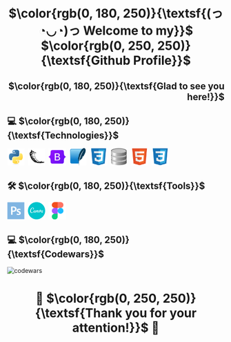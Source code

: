 [//]: # (Header)

<h1 align="center">
  $\color{rgb(0, 180, 250)}{\textsf{(っ◔◡◔)っ Welcome to my}}$
  $\color{rgb(0, 250, 250)}{\textsf{Github Profile}}$
  <br>
</h1>

<h2 align="right">
  $\color{rgb(0, 180, 250)}{\textsf{Glad to see you here!}}$
</h2>

[//]: # (Body)

[//]: # (<div align="center"><img src="https://github-readme-stats.vercel.app/api/top-langs/?username=glebcarlsefni&hide_border=true&layout=compact&theme=transparent" style="width: 60%"/></div>)

## 💻 $\color{rgb(0, 180, 250)}{\textsf{Technologies}}$

<div>
  <img src="https://github.com/devicons/devicon/blob/master/icons/python/python-original.svg" title="python" alt="python" width="40" height="40"/>&nbsp
  <img src="https://github.com/devicons/devicon/blob/master/icons/flask/flask-original.svg" title="flask" alt="flask" width="40" height="40"/>&nbsp
  <img src="https://github.com/devicons/devicon/blob/master/icons/bootstrap/bootstrap-original.svg" title="bootstrap" alt="bootstrap" width="40" height="40"/>&nbsp
  <img src="https://github.com/devicons/devicon/blob/master/icons/sqlite/sqlite-original.svg" title="sqlte3" alt="sqlte3" width="40" height="40"/>&nbsp
  <img src="https://github.com/devicons/devicon/blob/master/icons/css3/css3-original.svg" title="css" alt="css" width="40" height="40"/>&nbsp
  <img src="img/sqlitebrowser.svg" title="db browser" alt="db browser" width="40" height="40"/>&nbsp
  <img src="https://github.com/devicons/devicon/blob/master/icons/html5/html5-original.svg" title="html5" alt="html5" width="40" height="40"/>&nbsp
  <img src="https://github.com/devicons/devicon/blob/master/icons/css3/css3-original.svg" title="css" alt="css" width="40" height="40"/>&nbsp
</div>

[//]: # (---)

## 🛠 $\color{rgb(0, 180, 250)}{\textsf{Tools}}$

<div>
  <img src="https://github.com/devicons/devicon/blob/master/icons/photoshop/photoshop-plain.svg" title="photoshop" alt="photoshop" width="40" height="40"/>&nbsp;
  <img src="https://github.com/devicons/devicon/blob/master/icons/canva/canva-original.svg" title="canva" alt="canva" width="40" height="40"/>&nbsp;
  <img src="https://github.com/devicons/devicon/blob/master/icons/figma/figma-original.svg" title="figma" alt="figma" width="40" height="40"/>&nbsp;
</div>

[//]: # (---)

## 💻 $\color{rgb(0, 180, 250)}{\textsf{Codewars}}$

![codewars](https://www.codewars.com/users/glebCarlsefni/badges/large)

[//]: # (---)

<div>
  <h1 align="center">
  🙏
  $\color{rgb(0, 250, 250)}{\textsf{Thank you for your attention!}}$
  🙏
</h1>
</div>
